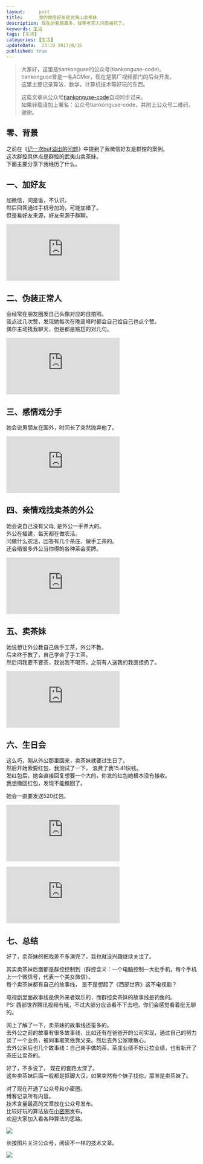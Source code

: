 ```yaml
---   
layout:     post  
title:      我的微信好友是武夷山卖茶妹   
description: 现在的套路真多，我等老实人只能被坑了。  
keywords: 生活  
tags: [生活]  
categories: [生活]  
updateData:  23:19 2017/8/16  
published: true  
---  
```

  
  
>   
> 大家好，这里是tiankonguse的公众号(tiankonguse-code)。    
> tiankonguse曾是一名ACMer，现在是鹅厂视频部门的后台开发。    
> 这里主要记录算法，数学，计算机技术等好玩的东西。   
>      
> 这篇文章从公众号[tiankonguse-code](http://mp.weixin.qq.com/s/Cte5aGAGuwAQ5tmQXTPhGw)自动同步过来。    
> 如果转载请加上署名：公众号tiankonguse-code，并附上公众号二维码，谢谢。  
>   
>    
  

## 零、背景

之前在《[记一次buf溢出的问题](http://mp.weixin.qq.com/s/ef6pqeT0U2pI7HnZdSobeQ)》中提到了我微信好友是群控的案例。  
这次群控具体点是群控的武夷山卖茶妹。  
下面主要分享下我经历了什么。  


## 一、加好友

加微信，问是谁，不认识。  
然后回答通过手机号加的，可能加错了。  
但是看好友来源，好友来源于群聊。  

![](http://tiankonguse.com/lab/cloudLink/baidupan.php?url=/1915453531/1565825937.png)    


## 二、伪装正常人

会经常在朋友圈发自己头像对应的自拍照。  
我点过几次赞，发现她每次在晚高峰时都会自己给自己也点个赞。  
偶尔主动找我聊天，但是都是尴尬的对几句。  

![](http://tiankonguse.com/lab/cloudLink/baidupan.php?url=/1915453531/2244302091.png)  
  

## 三、感情戏分手

她会说男朋友在国外，时间长了突然抛弃他了。  


![](http://tiankonguse.com/lab/cloudLink/baidupan.php?url=/1915453531/3160527449.png)


## 四、亲情戏找卖茶的外公

她会说自己没有父母, 是外公一手养大的。  
外公在福建，每天都在做农活。  
问做什么农活，回答有几个茶庄，做手工茶的。  
还会晒很多外公当你得的各种茶会奖牌。  


![](http://tiankonguse.com/lab/cloudLink/baidupan.php?url=/1915453531/2402395855.png)



## 五、卖茶妹

她说想让外公教自己做手工茶，外公不教。  
后来终于教了，自己学会了手工茶。  
然后问我要不要茶，我说我不喝茶，之前有人送我的我直接扔了。  

![](http://tiankonguse.com/lab/cloudLink/baidupan.php?url=/1915453531/3572570106.png)


## 六、生日会

这么巧，刚从外公那里回来，卖茶妹就要过生日了。  
然后开始索要红包，我测试了一下， 浪费了我15.41快钱。  
发红包后，她会直接回复想要一个大的，你发的红包她根本没有接收。  
我想撤回红包，发现不能撤回了。  

她会一直要发送520红包。  


![](http://tiankonguse.com/lab/cloudLink/baidupan.php?url=/1915453531/1852678998.png)


![](http://tiankonguse.com/lab/cloudLink/baidupan.php?url=/1915453531/5292741.png)



## 七、总结

好了，卖茶妹的把戏差不多演完了，我也就没兴趣继续关注了。  


其实卖茶妹后面都是群控控制到（群控含义：一个电脑控制一大批手机，每个手机上一个微信号，代表一个美女微信）。   
每个卖茶妹都有自己的故事线， 是不是想起了《西部世界》这不电视剧？  


电视剧里面故事线是供外来者娱乐的，而群控卖茶妹的故事线是钓鱼的。  
PS: 西部世界腾讯视频有哦，不过大部分应该看不下去吧，你们会感觉看着挺无聊的。  


网上了解了一下，卖茶妹的故事线还蛮多的。  
去外公之前的故事有很多故事线，比如还有在爸爸开的公司实现，通过自己的努力谈了一个业务，被同事取笑依靠父亲。然后去外公家散散心。  
去外公家后也几个故事线：自己亲手做的茶，茶庄业绩不好让拉业绩，也有新开了茶庄让卖茶的。    



好了，不多说了， 现在的套路太深了。  
这些卖茶妹后面一般都是抠脚大汉，如果突然有个妹子找你，那准是卖茶妹了。  

  
对了现在开通了公众号和小密圈。  
博客记录所有内容。  
技术含量最高的文章放在公众号发布。  
比较好玩的算法放在[小密圈](https://wx.xiaomiquan.com/mweb/views/joingroup/join_group.html?group_id=281548515451&secret=r0krqw9fw0at24vxjxo1uo4k0h4lfe47&extra=d67ce0c25ec91252b3af846a10154c9e9d4cb50c763fee178acd68cd2c2e09ee)发布。  
欢迎大家加入看各种算法的思路。  

![](//res.tiankonguse.com/images/suanfa_xiaomiquan.jpg)  
  
  
长按图片关注公众号，阅读不一样的技术文章。   
  
![](//res.tiankonguse.com/images/weixin-50cm.jpg)  
  
  
